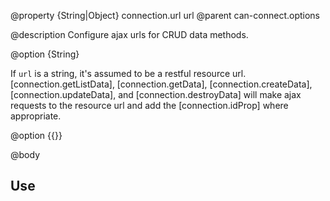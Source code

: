 @property {String|Object} connection.url url
@parent can-connect.options

@description Configure ajax urls for CRUD data methods.

@option {String}

  If `url` is a string, it's assumed to be a restful resource url. [connection.getListData], 
  [connection.getData],
  [connection.createData],
  [connection.updateData], and 
  [connection.destroyData] will make ajax requests to the resource url and add
  the [connection.idProp] where appropriate.

@option {{}}

@body 
  
## Use